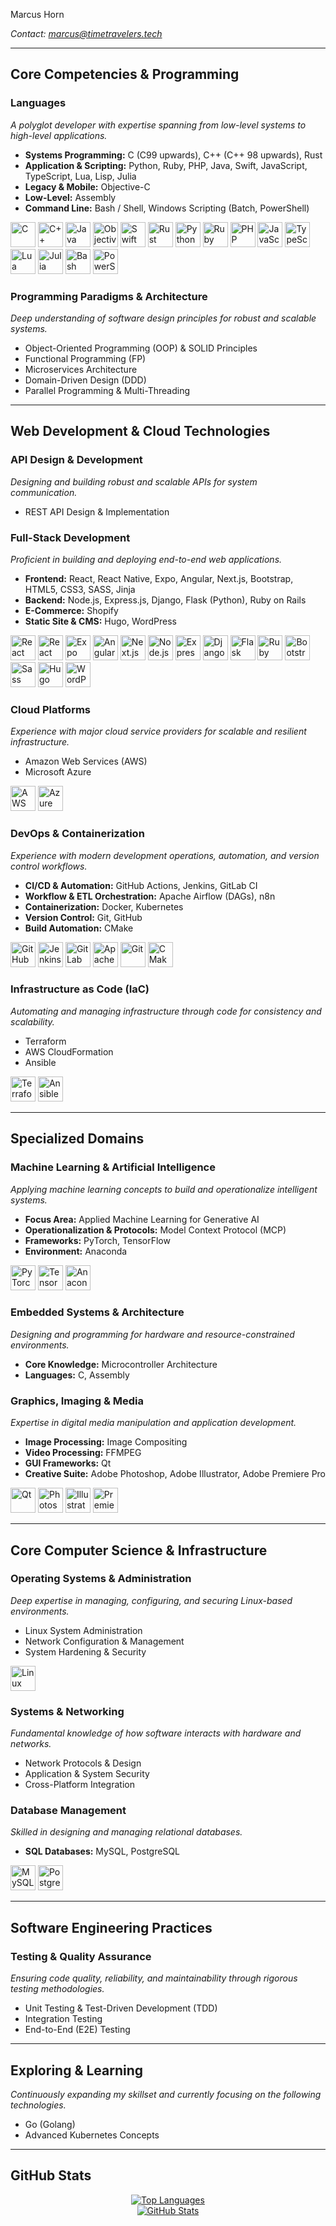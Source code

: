 Marcus Horn

<p><em>Contact: <a href="mailto:marcus@timetravelers.tech">marcus@timetravelers.tech</a></em></p>

<hr>

<h2>Core Competencies & Programming</h2>

<h3>Languages</h3>
<p><i>A polyglot developer with expertise spanning from low-level systems to high-level applications.</i></p>
<ul>
<li><strong>Systems Programming:</strong> C (C99 upwards), C++ (C++ 98 upwards), Rust</li>
<li><strong>Application & Scripting:</strong> Python, Ruby, PHP, Java, Swift, JavaScript, TypeScript, Lua, Lisp, Julia</li>
<li><strong>Legacy & Mobile:</strong> Objective-C</li>
<li><strong>Low-Level:</strong> Assembly</li>
<li><strong>Command Line:</strong> Bash / Shell, Windows Scripting (Batch, PowerShell)</li>
</ul>
<p align="left">
<a href="https://www.cprogramming.com/" rel="nofollow"><img src="https://cdn.jsdelivr.net/gh/devicons/devicon@latest/icons/c/c-original.svg" alt="C" width="40" height="40"></a>
<a href="https://isocpp.org/std/the-standard" rel="nofollow"><img src="https://cdn.jsdelivr.net/gh/devicons/devicon@latest/icons/cplusplus/cplusplus-original.svg" alt="C++" width="40" height="40"></a>
<a href="https://www.java.com" rel="nofollow"><img src="https://cdn.jsdelivr.net/gh/devicons/devicon@latest/icons/java/java-original.svg" alt="Java" width="40" height="40"></a>
<a href="https://developer.apple.com/library/archive/documentation/Cocoa/Conceptual/ProgrammingWithObjectiveC" rel="nofollow"><img src="https://cdn.jsdelivr.net/gh/devicons/devicon@latest/icons/objectivec/objectivec-plain.svg" alt="Objective C" width="40" height="40"></a>
<a href="https://www.swift.org" rel="nofollow"><img src="https://cdn.jsdelivr.net/gh/devicons/devicon@latest/icons/swift/swift-original.svg" alt="Swift" width="40" height="40"></a>
<a href="https://www.rust-lang.org" rel="nofollow"><img src="https://cdn.jsdelivr.net/gh/devicons/devicon@latest/icons/rust/rust-original.svg" alt="Rust" width="40" height="40"></a>
<a href="https://www.python.org" rel="nofollow"><img src="https://cdn.jsdelivr.net/gh/devicons/devicon@latest/icons/python/python-original.svg" alt="Python" width="40" height="40"></a>
<a href="https://www.ruby-lang.org" rel="nofollow"><img src="https://cdn.jsdelivr.net/gh/devicons/devicon@latest/icons/ruby/ruby-original.svg" alt="Ruby" width="40" height="40"></a>
<a href="https://www.php.net" rel="nofollow"><img src="https://cdn.jsdelivr.net/gh/devicons/devicon@latest/icons/php/php-original.svg" alt="PHP" width="40" height="40"></a>
<a href="https://www.w3schools.com/js/" rel="nofollow"><img src="https://cdn.jsdelivr.net/gh/devicons/devicon@latest/icons/javascript/javascript-original.svg" alt="JavaScript" width="40" height="40"></a>
<a href="https://www.typescriptlang.org/" rel="nofollow"><img src="https://cdn.jsdelivr.net/gh/devicons/devicon@latest/icons/typescript/typescript-original.svg" alt="TypeScript" width="40" height="40"></a>
<a href="https://www.lua.org/" rel="nofollow"><img src="https://cdn.jsdelivr.net/gh/devicons/devicon@latest/icons/lua/lua-original.svg" alt="Lua" width="40" height="40"></a>
<a href="https://julialang.org/" rel="nofollow"><img src="https://cdn.jsdelivr.net/gh/devicons/devicon@latest/icons/julia/julia-original.svg" alt="Julia" width="40" height="40"></a>
<a href="https://www.gnu.org/software/bash/" rel="nofollow"><img src="https://cdn.jsdelivr.net/gh/devicons/devicon@latest/icons/bash/bash-original.svg" alt="Bash" width="40" height="40"></a>
<a href="https://learn.microsoft.com/en-us/powershell/" rel="nofollow"><img src="https://cdn.jsdelivr.net/gh/devicons/devicon@latest/icons/powershell/powershell-original.svg" alt="PowerShell" width="40" height="40"></a>
</p>

<h3>Programming Paradigms & Architecture</h3>
<p><i>Deep understanding of software design principles for robust and scalable systems.</i></p>
<ul>
<li>Object-Oriented Programming (OOP) & SOLID Principles</li>
<li>Functional Programming (FP)</li>
<li>Microservices Architecture</li>
<li>Domain-Driven Design (DDD)</li>
<li>Parallel Programming & Multi-Threading</li>
</ul>

<hr>

<h2>Web Development & Cloud Technologies</h2>

<h3>API Design & Development</h3>
<p><i>Designing and building robust and scalable APIs for system communication.</i></p>
<ul>
<li>REST API Design & Implementation</li>
</ul>

<h3>Full-Stack Development</h3>
<p><i>Proficient in building and deploying end-to-end web applications.</i></p>
<ul>
<li><strong>Frontend:</strong> React, React Native, Expo, Angular, Next.js, Bootstrap, HTML5, CSS3, SASS, Jinja</li>
<li><strong>Backend:</strong> Node.js, Express.js, Django, Flask (Python), Ruby on Rails</li>
<li><strong>E-Commerce:</strong> Shopify</li>
<li><strong>Static Site & CMS:</strong> Hugo, WordPress</li>
</ul>
<p align="left">
<a href="https://react.dev/" rel="nofollow"><img src="https://cdn.jsdelivr.net/gh/devicons/devicon@latest/icons/react/react-original-wordmark.svg" alt="React" width="40" height="40"></a>
<a href="https://reactnative.dev/" rel="nofollow"><img src="https://cdn.jsdelivr.net/gh/devicons/devicon@latest/icons/react/react-original.svg" alt="React Native" width="40" height="40"></a>
<a href="https://expo.dev/" rel="nofollow"><img src="https://cdn.jsdelivr.net/gh/devicons/devicon@latest/icons/expo/expo-original.svg" alt="Expo" width="40" height="40"></a>
<a href="https://angular.io" rel="nofollow"><img src="https://cdn.jsdelivr.net/gh/devicons/devicon@latest/icons/angular/angular-original.svg" alt="Angular" width="40" height="40"></a>
<a href="https://nextjs.org/" rel="nofollow"><img src="https://cdn.jsdelivr.net/gh/devicons/devicon@latest/icons/nextjs/nextjs-original.svg" alt="Next.js" width="40" height="40"></a>
<a href="https://nodejs.org" rel="nofollow"><img src="https://cdn.jsdelivr.net/gh/devicons/devicon@latest/icons/nodejs/nodejs-original-wordmark.svg" alt="Node.js" width="40" height="40"></a>
<a href="https://expressjs.com" rel="nofollow"><img src="https://cdn.jsdelivr.net/gh/devicons/devicon@latest/icons/express/express-original.svg" alt="Express.js" width="40" height="40"></a>
<a href="https://www.djangoproject.com/" rel="nofollow"><img src="https://cdn.jsdelivr.net/gh/devicons/devicon@latest/icons/django/django-plain.svg" alt="Django" width="40" height="40"></a>
<a href="https://flask.palletsprojects.com/" rel="nofollow"><img src="https://cdn.jsdelivr.net/gh/devicons/devicon@latest/icons/flask/flask-original.svg" alt="Flask" width="40" height="40"></a>
<a href="https://rubyonrails.org" rel="nofollow"><img src="https://cdn.jsdelivr.net/gh/devicons/devicon@latest/icons/rails/rails-original-wordmark.svg" alt="Ruby on Rails" width="40" height="40"></a>
<a href="https://getbootstrap.com/" rel="nofollow"><img src="https://cdn.jsdelivr.net/gh/devicons/devicon@latest/icons/bootstrap/bootstrap-original-wordmark.svg" alt="Bootstrap" width="40" height="40"></a>
<a href="https://sass-lang.com/" rel="nofollow"><img src="https://cdn.jsdelivr.net/gh/devicons/devicon@latest/icons/sass/sass-original.svg" alt="Sass" width="40" height="40"></a>
<a href="https://gohugo.io" rel="nofollow"><img src="https://cdn.jsdelivr.net/gh/devicons/devicon@latest/icons/hugo/hugo-original.svg" alt="Hugo" width="40" height="40"></a>
<a href="https://wordpress.com/" rel="nofollow"><img src="https://cdn.jsdelivr.net/gh/devicons/devicon@latest/icons/wordpress/wordpress-original.svg" alt="WordPress" width="40" height="40"></a>
</p>

<h3>Cloud Platforms</h3>
<p><i>Experience with major cloud service providers for scalable and resilient infrastructure.</i></p>
<ul>
<li>Amazon Web Services (AWS)</li>
<li>Microsoft Azure</li>
</ul>
<p align="left">
<a href="https://aws.amazon.com" rel="nofollow"><img src="https://cdn.jsdelivr.net/gh/devicons/devicon@latest/icons/amazonwebservices/amazonwebservices-original-wordmark.svg" alt="AWS" width="40" height="40"></a>
<a href="https://azure.microsoft.com" rel="nofollow"><img src="https://cdn.jsdelivr.net/gh/devicons/devicon@latest/icons/azure/azure-original.svg" alt="Azure" width="40" height="40"></a>
</p>

<h3>DevOps & Containerization</h3>
<p><i>Experience with modern development operations, automation, and version control workflows.</i></p>
<ul>
<li><strong>CI/CD & Automation:</strong> GitHub Actions, Jenkins, GitLab CI</li>
<li><strong>Workflow & ETL Orchestration:</strong> Apache Airflow (DAGs), n8n</li>
<li><strong>Containerization:</strong> Docker, Kubernetes</li>
<li><strong>Version Control:</strong> Git, GitHub</li>
<li><strong>Build Automation:</strong> CMake</li>
</ul>
<p align="left">
<a href="https://github.com/features/actions" rel="nofollow"><img src="https://cdn.jsdelivr.net/gh/devicons/devicon@latest/icons/githubactions/githubactions-original.svg" alt="GitHub Actions" width="40" height="40"></a>
<a href="https://www.jenkins.io" rel="nofollow"><img src="https://cdn.jsdelivr.net/gh/devicons/devicon@latest/icons/jenkins/jenkins-original.svg" alt="Jenkins" width="40" height="40"></a>
<a href="https://about.gitlab.com/" rel="nofollow"><img src="https://cdn.jsdelivr.net/gh/devicons/devicon@latest/icons/gitlab/gitlab-original.svg" alt="GitLab" width="40" height="40"></a>
<a href="https://airflow.apache.org/" rel="nofollow"><img src="https://cdn.jsdelivr.net/gh/devicons/devicon@latest/icons/apacheairflow/apacheairflow-original.svg" alt="Apache Airflow" width="40" height="40"></a>
<a href="https://git-scm.com/" rel="nofollow"><img src="https://cdn.jsdelivr.net/gh/devicons/devicon@latest/icons/git/git-original.svg" alt="Git" width="40" height="40"></a>
<a href="https://cmake.org/" rel="nofollow"><img src="https://cdn.jsdelivr.net/gh/devicons/devicon@latest/icons/cmake/cmake-original.svg" alt="CMake" width="40" height="40"></a>
</p>

<h3>Infrastructure as Code (IaC)</h3>
<p><i>Automating and managing infrastructure through code for consistency and scalability.</i></p>
<ul>
<li>Terraform</li>
<li>AWS CloudFormation</li>
<li>Ansible</li>
</ul>
<p align="left">
<a href="https://www.terraform.io/" rel="nofollow"><img src="https://cdn.jsdelivr.net/gh/devicons/devicon@latest/icons/terraform/terraform-original.svg" alt="Terraform" width="40" height="40"></a>
<a href="https://www.ansible.com/" rel="nofollow"><img src="https://cdn.jsdelivr.net/gh/devicons/devicon@latest/icons/ansible/ansible-original.svg" alt="Ansible" width="40" height="40"></a>
</p>

<hr>

<h2>Specialized Domains</h2>

<h3>Machine Learning & Artificial Intelligence</h3>
<p><i>Applying machine learning concepts to build and operationalize intelligent systems.</i></p>
<ul>
<li><strong>Focus Area:</strong> Applied Machine Learning for Generative AI</li>
<li><strong>Operationalization & Protocols:</strong> Model Context Protocol (MCP)</li>
<li><strong>Frameworks:</strong> PyTorch, TensorFlow</li>
<li><strong>Environment:</strong> Anaconda</li>
</ul>
<p align="left">
<a href="https://pytorch.org/" rel="nofollow"><img src="https://cdn.jsdelivr.net/gh/devicons/devicon@latest/icons/pytorch/pytorch-original.svg" alt="PyTorch" width="40" height="40"></a>
<a href="https://www.tensorflow.org" rel="nofollow"><img src="https://cdn.jsdelivr.net/gh/devicons/devicon@latest/icons/tensorflow/tensorflow-original.svg" alt="TensorFlow" width="40" height="40"></a>
<a href="https://www.anaconda.com" rel="nofollow"><img src="https://cdn.jsdelivr.net/gh/devicons/devicon@latest/icons/anaconda/anaconda-original-wordmark.svg" alt="Anaconda" width="40" height="40"></a>
</p>

<h3>Embedded Systems & Architecture</h3>
<p><i>Designing and programming for hardware and resource-constrained environments.</i></p>
<ul>
<li><strong>Core Knowledge:</strong> Microcontroller Architecture</li>
<li><strong>Languages:</strong> C, Assembly</li>
</ul>

<h3>Graphics, Imaging & Media</h3>
<p><i>Expertise in digital media manipulation and application development.</i></p>
<ul>
<li><strong>Image Processing:</strong> Image Compositing</li>
<li><strong>Video Processing:</strong> FFMPEG</li>
<li><strong>GUI Frameworks:</strong> Qt</li>
<li><strong>Creative Suite:</strong> Adobe Photoshop, Adobe Illustrator, Adobe Premiere Pro</li>
</ul>
<p align="left">
<a href="https://www.qt.io/" rel="nofollow"><img src="https://cdn.jsdelivr.net/gh/devicons/devicon@latest/icons/qt/qt-original.svg" alt="Qt" width="40" height="40"></a>
<a href="https://www.photoshop.com/en" rel="nofollow"><img src="https://cdn.jsdelivr.net/gh/devicons/devicon@latest/icons/photoshop/photoshop-plain.svg" alt="Photoshop" width="40" height="40"></a>
<a href="https://www.illustrator.com/en" rel="nofollow"><img src="https://cdn.jsdelivr.net/gh/devicons/devicon@latest/icons/illustrator/illustrator-plain.svg" alt="Illustrator" width="40" height="40"></a>
<a href="https://www.premierepro.com/en" rel="nofollow"><img src="https://cdn.jsdelivr.net/gh/devicons/devicon@latest/icons/premierepro/premierepro-plain.svg" alt="Premiere Pro" width="40" height="40"></a>
</p>

<hr>

<h2>Core Computer Science & Infrastructure</h2>

<h3>Operating Systems & Administration</h3>
<p><i>Deep expertise in managing, configuring, and securing Linux-based environments.</i></p>
<ul>
<li>Linux System Administration</li>
<li>Network Configuration & Management</li>
<li>System Hardening & Security</li>
</ul>
<p align="left">
<a href="https://www.linux.org/" rel="nofollow"><img src="https://cdn.jsdelivr.net/gh/devicons/devicon@latest/icons/linux/linux-original.svg" alt="Linux" width="40" height="40"></a>
</p>

<h3>Systems & Networking</h3>
<p><i>Fundamental knowledge of how software interacts with hardware and networks.</i></p>
<ul>
<li>Network Protocols & Design</li>
<li>Application & System Security</li>
<li>Cross-Platform Integration</li>
</ul>

<h3>Database Management</h3>
<p><i>Skilled in designing and managing relational databases.</i></p>
<ul>
<li><strong>SQL Databases:</strong> MySQL, PostgreSQL</li>
</ul>
<p align="left">
<a href="https://www.mysql.com/" rel="nofollow"><img src="https://cdn.jsdelivr.net/gh/devicons/devicon@latest/icons/mysql/mysql-original-wordmark.svg" alt="MySQL" width="40" height="40"></a>
<a href="https://www.postgresql.org" rel="nofollow"><img src="https://cdn.jsdelivr.net/gh/devicons/devicon@latest/icons/postgresql/postgresql-original-wordmark.svg" alt="PostgreSQL" width="40" height="40"></a>
</p>

<hr>

<h2>Software Engineering Practices</h2>
<h3>Testing & Quality Assurance</h3>
<p><i>Ensuring code quality, reliability, and maintainability through rigorous testing methodologies.</i></p>
<ul>
<li>Unit Testing & Test-Driven Development (TDD)</li>
<li>Integration Testing</li>
<li>End-to-End (E2E) Testing</li>
</ul>

<hr>

<h2>Exploring & Learning</h2>
<p><i>Continuously expanding my skillset and currently focusing on the following technologies.</i></p>
<ul>
<li>Go (Golang)</li>
<li>Advanced Kubernetes Concepts</li>
</ul>

<hr>

<h2>GitHub Stats</h2>
<p align="center">
<a href="https://github.com/muvo4k">
<img src="https://github-readme-stats.vercel.app/api/top-langs?username=muvo4k&show_icons=true&locale=en&layout=compact&langs_count=10&theme=dark" alt="Top Languages">
</a>
<br>
<a href="https://github.com/muvo4k">
<img src="https://github-readme-stats.vercel.app/api?username=muvo4k&show_icons=true&locale=en&theme=dark" alt="GitHub Stats">
</a>
</p>
